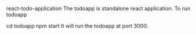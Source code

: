 react-todo-application
The todoapp is standalone react application. To run todoapp

cd todoapp
npm start
It will run the todoapp at port 3000.
